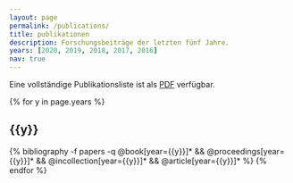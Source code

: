 ```yaml
---
layout: page
permalink: /publications/
title: publikationen
description: Forschungsbeiträge der letzten fünf Jahre. 
years: [2020, 2019, 2018, 2017, 2016]
nav: true
---
```

Eine vollständige Publikationsliste ist als <a href="{{ site.baseurl }}/assets/pdf/publication_list.pdf" target="_blank">PDF</a> verfügbar.

<div class="publications">

{% for y in page.years %}
  <h2 class="year">{{y}}</h2>
  {% bibliography -f papers -q @book[year={{y}}]* && @proceedings[year={{y}}]*  && @incollection[year={{y}}]*  && @article[year={{y}}]* %}
{% endfor %}

</div>
